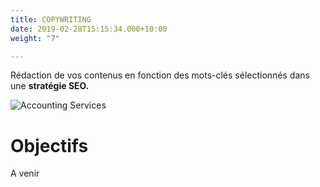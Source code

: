 ```yaml
---
title: COPYWRITING
date: 2019-02-28T15:15:34.000+10:00
weight: "7"

---
```

Rédaction de vos contenus en fonction des mots-clés sélectionnés dans une **stratégie SEO.**

![Accounting Services](/images/austin-distel-nGc5RT2HmF0-unsplash.jpg)

# Objectifs

A venir

